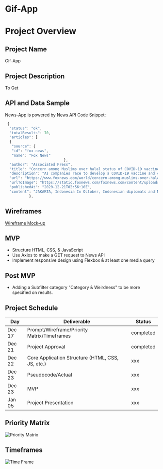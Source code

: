 # Gif-App

# Project Overview 
## Project Name
Gif-App

## Project Description
To Get 


## API and Data Sample
News-App is powered by [News API](https://developers.giphy.com/)
Code Snippet: 
```javascript
 {
  "status": "ok",
  "totalResults": 70,
  "articles": [
  {
   "source": {
   "id": "fox-news",
   "name": "Fox News"
                           },
  "author": "Associated Press",
  "title": "Concern among Muslims over halal status of COVID-19 vaccine - Fox News",
  "description": "As companies race to develop a COVID-19 vaccine and countries scramble to secure doses, questions about the use of pork products —                   banned by some religious groups — has raised concerns about the possibility of disrupted immunization campaigns.",
  "url": "https://www.foxnews.com/world/concern-among-muslims-over-halal-status-of-covid-19-vaccine",
  "urlToImage": "https://static.foxnews.com/foxnews.com/content/uploads/2020/12/AP20351314311045.jpg",
  "publishedAt": "2020-12-21T02:56:10Z",
  "content": "JAKARTA, Indonesia In October, Indonesian diplomats and Muslim clerics stepped off a plane in China. While the diplomats were there to                   finalize deals to ensure millions of doses reached Indonesian ci… [+7528 chars]"
           },
```

## Wireframes
[Wireframe Mock-up](https://app.uxpin.com/edit/8769511/#?id_page=135139409)


## MVP

- Structure HTML, CSS, & JavaScript
- Use Axios to make a GET request to News API
- Implement responsive design using Flexbox &   at least one media query

## Post MVP

- Adding a Subfilter category "Category & Weirdness" to be more specified on results.

## Project Schedule

| Day       | Deliverable | Status |
| ---------- | ------------- | ----------- |
| Dec 17       | Prompt/Wireframe/Priority Matrix/Timeframes         | completed         |
| Dec 21        | Project Approval        | completed        |
| Dec 22        | Core Application Structure (HTML, CSS, JS, etc.)         | xxx         |
| Dec 23 | Pseudocode/Actual         | xxx         |
| Dec 23 |     MVP        |    xxx     |
| Jan 05 |   Project Presentation      |  xxx         |



## Priority Matrix

![Priority Matrix](https://i.imgur.com/NnG9CBg.jpg)

## Timeframes

![Time Frame](https://i.imgur.com/l6jLcyk.jpg)


